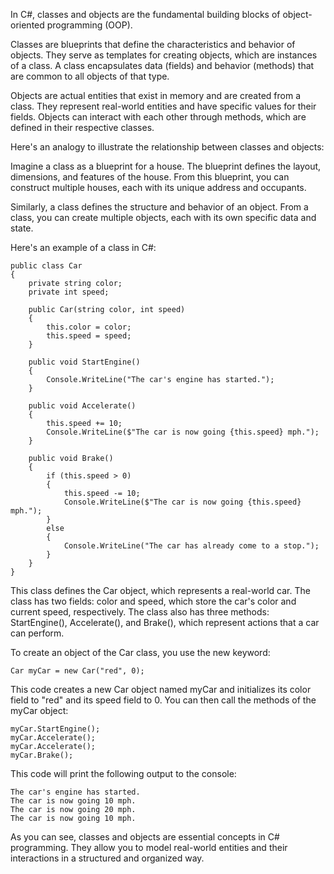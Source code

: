 
In C#, classes and objects are the fundamental building blocks of object-oriented programming (OOP).

Classes are blueprints that define the characteristics and behavior of objects. They serve as templates for creating objects, which are instances of a class. A class encapsulates data (fields) and behavior (methods) that are common to all objects of that type.

Objects are actual entities that exist in memory and are created from a class. They represent real-world entities and have specific values for their fields. Objects can interact with each other through methods, which are defined in their respective classes.

Here's an analogy to illustrate the relationship between classes and objects:

Imagine a class as a blueprint for a house. The blueprint defines the layout, dimensions, and features of the house. From this blueprint, you can construct multiple houses, each with its unique address and occupants.

Similarly, a class defines the structure and behavior of an object. From a class, you can create multiple objects, each with its own specific data and state.

Here's an example of a class in C#:

~~~
public class Car
{
    private string color;
    private int speed;

    public Car(string color, int speed)
    {
        this.color = color;
        this.speed = speed;
    }

    public void StartEngine()
    {
        Console.WriteLine("The car's engine has started.");
    }

    public void Accelerate()
    {
        this.speed += 10;
        Console.WriteLine($"The car is now going {this.speed} mph.");
    }

    public void Brake()
    {
        if (this.speed > 0)
        {
            this.speed -= 10;
            Console.WriteLine($"The car is now going {this.speed} mph.");
        }
        else
        {
            Console.WriteLine("The car has already come to a stop.");
        }
    }
}
~~~

This class defines the Car object, which represents a real-world car. The class has two fields: color and speed, which store the car's color and current speed, respectively. The class also has three methods: StartEngine(), Accelerate(), and Brake(), which represent actions that a car can perform.

To create an object of the Car class, you use the new keyword:

~~~
Car myCar = new Car("red", 0);
~~~

This code creates a new Car object named myCar and initializes its color field to "red" and its speed field to 0. You can then call the methods of the myCar object:

~~~
myCar.StartEngine();
myCar.Accelerate();
myCar.Accelerate();
myCar.Brake();
~~~

This code will print the following output to the console:

~~~
The car's engine has started.
The car is now going 10 mph.
The car is now going 20 mph.
The car is now going 10 mph.
~~~

As you can see, classes and objects are essential concepts in C# programming. They allow you to model real-world entities and their interactions in a structured and organized way.